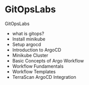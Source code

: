 # GitOpsLabs
GitOpsLabs

- what is gitops?
- Install minikube 
- Setup argocd 
- Introduction to ArgoCD 
- Minikube Cluster 
- Basic Concepts of Argo Workflow 
- Workflow Fundamentals 
- Workflow Templates 
- TerraScan ArgoCD Integration 

